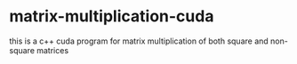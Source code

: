 # matrix-multiplication-cuda
this is a c++ cuda program for matrix multiplication of both square and non-square matrices
